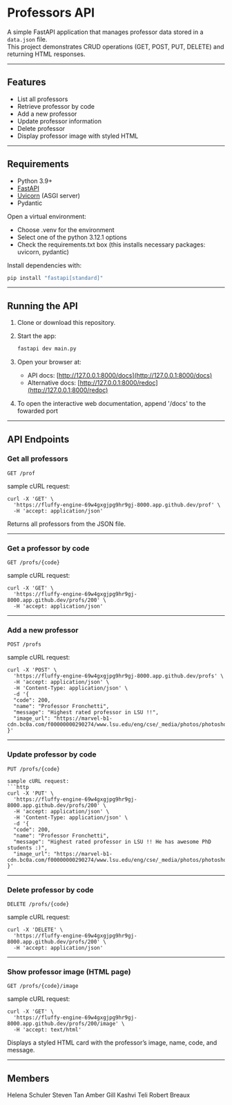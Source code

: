 # Professors API

A simple FastAPI application that manages professor data stored in a `data.json` file.  
This project demonstrates CRUD operations (GET, POST, PUT, DELETE) and returning HTML responses.

---

## Features
- List all professors
- Retrieve professor by code
- Add a new professor
- Update professor information
- Delete professor
- Display professor image with styled HTML

---

## Requirements
- Python 3.9+
- [FastAPI](https://fastapi.tiangolo.com/)
- [Uvicorn](https://www.uvicorn.org/) (ASGI server)
- Pydantic

Open a virtual environment:
- Choose .venv for the environment
- Select one of the python 3.12.1 options
- Check the requirements.txt box (this installs necessary packages: uvicorn, pydantic)

Install dependencies with:
```bash
pip install "fastapi[standard]"
```

---

## Running the API
1. Clone or download this repository.

2. Start the app:
   ```bash
   fastapi dev main.py
   ```
3. Open your browser at:
   - API docs: [http://127.0.0.1:8000/docs](http://127.0.0.1:8000/docs)
   - Alternative docs: [http://127.0.0.1:8000/redoc](http://127.0.0.1:8000/redoc)

4. To open the interactive web documentation, append '/docs' to the fowarded port

---

## API Endpoints

### Get all professors
```http
GET /prof
```
sample cURL request:
```http
curl -X 'GET' \
  'https://fluffy-engine-69w4gxgjpg9hr9gj-8000.app.github.dev/prof' \
  -H 'accept: application/json'
```
Returns all professors from the JSON file.

---

### Get a professor by code
```http
GET /profs/{code}
```
sample cURL request:
```http
curl -X 'GET' \
  'https://fluffy-engine-69w4gxgjpg9hr9gj-8000.app.github.dev/profs/200' \
  -H 'accept: application/json'
```

---

### Add a new professor
```http
POST /profs
```
sample cURL request:
```http
curl -X 'POST' \
  'https://fluffy-engine-69w4gxgjpg9hr9gj-8000.app.github.dev/profs' \
  -H 'accept: application/json' \
  -H 'Content-Type: application/json' \
  -d '{
  "code": 200,
  "name": "Professor Fronchetti",
  "message": "Highest rated professor in LSU !!",
  "image_url": "https://marvel-b1-cdn.bc0a.com/f00000000290274/www.lsu.edu/eng/cse/_media/photos/photoshoot2025/fronchetti.dias.luiz.felipe.web.jpg"
}'
```

---

### Update professor by code
```http
PUT /profs/{code}
```
```
sample cURL request:
```http
curl -X 'PUT' \
  'https://fluffy-engine-69w4gxgjpg9hr9gj-8000.app.github.dev/profs/200' \
  -H 'accept: application/json' \
  -H 'Content-Type: application/json' \
  -d '{
  "code": 200,
  "name": "Professor Fronchetti",
  "message": "Highest rated professor in LSU !! He has awesome PhD students :)",
  "image_url": "https://marvel-b1-cdn.bc0a.com/f00000000290274/www.lsu.edu/eng/cse/_media/photos/photoshoot2025/fronchetti.dias.luiz.felipe.web.jpg"
}'
```

---

### Delete professor by code
```http
DELETE /profs/{code}
```
sample cURL request:
```http
curl -X 'DELETE' \
  'https://fluffy-engine-69w4gxgjpg9hr9gj-8000.app.github.dev/profs/200' \
  -H 'accept: application/json'
```

---

### Show professor image (HTML page)
```http
GET /profs/{code}/image
```
sample cURL request:
```http
curl -X 'GET' \
  'https://fluffy-engine-69w4gxgjpg9hr9gj-8000.app.github.dev/profs/200/image' \
  -H 'accept: text/html'
```
Displays a styled HTML card with the professor’s image, name, code, and message.

---

## Members
Helena Schuler
Steven Tan
Amber Gill 
Kashvi Teli
Robert Breaux

